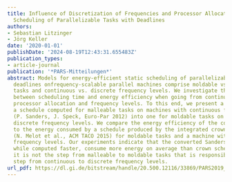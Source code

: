```yaml
---
title: Influence of Discretization of Frequencies and Processor Allocation on Static
  Scheduling of Parallelizable Tasks with Deadlines
authors:
- Sebastian Litzinger
- Jörg Keller
date: '2020-01-01'
publishDate: '2024-08-19T12:43:31.655483Z'
publication_types:
- article-journal
publication: '*PARS-Mitteilungen*'
abstract: Models for energy-efficient static scheduling of parallelizable tasks with
  deadlines onfrequency-scalable parallel machines comprise moldable vs. malleable
  tasks and continuous vs. discrete frequency levels. We investigate the tradeoff
  between scheduling time and energy efficiency when going from continuous to discrete
  processor allocation and frequency levels. To this end, we present a tool to convert
  a schedule computed for malleable tasks on machines with continuous frequency scaling
  (P. Sanders, J. Speck, Euro-Par 2012) into one for moldable tasks on a machine with
  discrete frequency levels. We compare the energy efficiency of the converted schedule
  to the energy consumed by a schedule produced by the integrated crown scheduler
  (N. Melot et al., ACM TACO 2015) for moldable tasks and a machine with discrete
  frequency levels. Our experiments indicate that the converted Sanders Speck schedules,
  while computed faster, consume more energy on average than crown schedules. Surprisingly,
  it is not the step from malleable to moldable tasks that is responsible, but the
  step from continuous to discrete frequency levels.
url_pdf: https://dl.gi.de/bitstream/handle/20.500.12116/33869/PARS2019_paper_4.pdf
---
```

